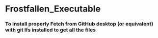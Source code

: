 # Frostfallen_Executable

<h3>To install properly Fetch from GitHub desktop (or equivalent) with git lfs installed to get all the files</h3>
